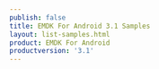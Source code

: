 ```yaml
---
publish: false
title: EMDK For Android 3.1 Samples
layout: list-samples.html
product: EMDK For Android
productversion: '3.1'
---
```
















